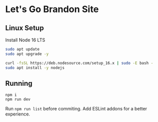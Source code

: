 # Let's Go Brandon Site

## Linux Setup

Install Node 16 LTS

```sh
sudo apt update
sudo apt upgrade -y

curl -fsSL https://deb.nodesource.com/setup_16.x | sudo -E bash -
sudo apt install -y nodejs
```


## Running

```
npm i
npm run dev
```

Run `npm run list` before commiting. Add ESLint addons for a better experience.